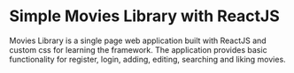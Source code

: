 # Simple Movies Library with ReactJS

Movies Library is a single page web application built with ReactJS and custom css for learning the framework. The application provides basic functionality for register, login, adding, editing, searching and liking movies.